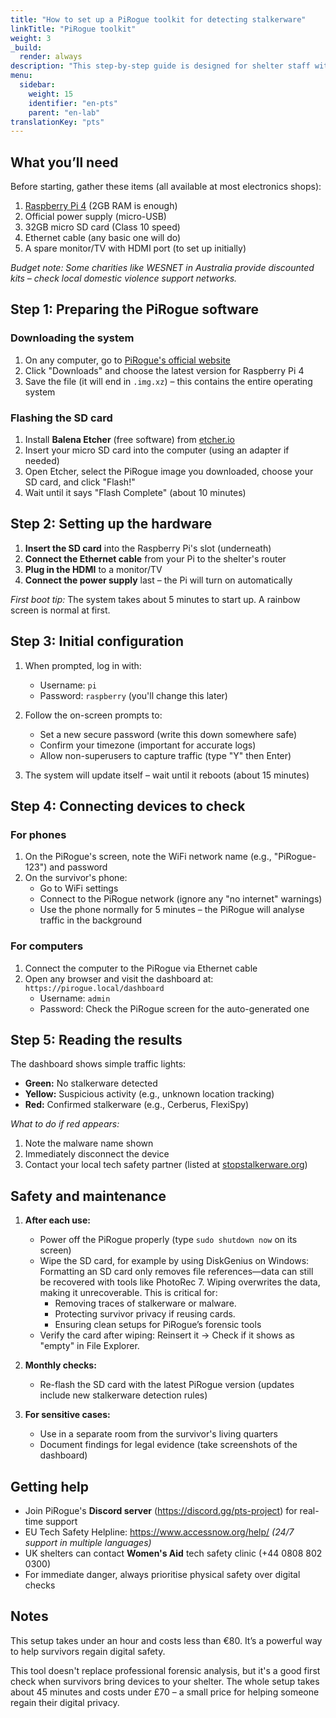 ```yaml
---
title: "How to set up a PiRogue toolkit for detecting stalkerware"
linkTitle: "PiRogue toolkit"
weight: 3
_build:
  render: always
description: "This step-by-step guide is designed for shelter staff with no technical background. It will help you set up a simple device that can check computers and phones for hidden tracking software used by abusers."
menu:
  sidebar:
    weight: 15
    identifier: "en-pts"
    parent: "en-lab"
translationKey: "pts"
---
```


## What you’ll need

Before starting, gather these items (all available at most electronics shops):  

1. [Raspberry Pi 4](https://www.raspberrypi.com/products/raspberry-pi-4-model-b/) (2GB RAM is enough)  
2. Official power supply (micro-USB)  
3. 32GB micro SD card (Class 10 speed)  
4. Ethernet cable (any basic one will do)  
5. A spare monitor/TV with HDMI port (to set up initially)  

*Budget note: Some charities like WESNET in Australia provide discounted kits – check local domestic violence support 
networks.*

## Step 1: Preparing the PiRogue software  

### Downloading the system  

1. On any computer, go to [PiRogue's official website](https://pts-project.org)  
2. Click "Downloads" and choose the latest version for Raspberry Pi 4   
3. Save the file (it will end in `.img.xz`) – this contains the entire operating system  

### Flashing the SD card

1. Install **Balena Etcher** (free software) from [etcher.io](https://www.balena.io/etcher/)  
2. Insert your micro SD card into the computer (using an adapter if needed)  
3. Open Etcher, select the PiRogue image you downloaded, choose your SD card, and click "Flash!"  
4. Wait until it says "Flash Complete" (about 10 minutes)

## Step 2: Setting up the hardware  

1. **Insert the SD card** into the Raspberry Pi's slot (underneath)  
2. **Connect the Ethernet cable** from your Pi to the shelter's router  
3. **Plug in the HDMI** to a monitor/TV  
4. **Connect the power supply** last – the Pi will turn on automatically  

*First boot tip:* The system takes about 5 minutes to start up. A rainbow screen is normal at first.

## Step 3: Initial configuration  

1. When prompted, log in with:  
   - Username: `pi`  
   - Password: `raspberry` (you'll change this later)  

2. Follow the on-screen prompts to:  
   - Set a new secure password (write this down somewhere safe)  
   - Confirm your timezone (important for accurate logs)  
   - Allow non-superusers to capture traffic (type "Y" then Enter)   

3. The system will update itself – wait until it reboots (about 15 minutes)

## Step 4: Connecting devices to check  

### For phones

1. On the PiRogue's screen, note the WiFi network name (e.g., "PiRogue-123") and password  
2. On the survivor's phone:  
   - Go to WiFi settings  
   - Connect to the PiRogue network (ignore any "no internet" warnings)  
   - Use the phone normally for 5 minutes – the PiRogue will analyse traffic in the background   

### For computers

1. Connect the computer to the PiRogue via Ethernet cable  
2. Open any browser and visit the dashboard at: `https://pirogue.local/dashboard`  
   - Username: `admin`  
   - Password: Check the PiRogue screen for the auto-generated one

## Step 5: Reading the results  

The dashboard shows simple traffic lights:

- **Green:** No stalkerware detected  
- **Yellow:** Suspicious activity (e.g., unknown location tracking)  
- **Red:** Confirmed stalkerware (e.g., Cerberus, FlexiSpy)   

*What to do if red appears:*

1. Note the malware name shown  
2. Immediately disconnect the device  
3. Contact your local tech safety partner (listed at [stopstalkerware.org](https://stopstalkerware.org/resources/#find-support))

## Safety and maintenance  

1. **After each use:**  
   - Power off the PiRogue properly (type `sudo shutdown now` on its screen)  
   - Wipe the SD card, for example by using DiskGenius on Windows: Formatting an SD card only removes file references—data can still be recovered with tools like PhotoRec 7. Wiping overwrites the data, making it unrecoverable. This is critical for:
      - Removing traces of stalkerware or malware.
      - Protecting survivor privacy if reusing cards.
      - Ensuring clean setups for PiRogue’s forensic tools 
   - Verify the card after wiping: Reinsert it → Check if it shows as "empty" in File Explorer.

2. **Monthly checks:**  
   - Re-flash the SD card with the latest PiRogue version (updates include new stalkerware detection rules)   

3. **For sensitive cases:**  
   - Use in a separate room from the survivor's living quarters  
   - Document findings for legal evidence (take screenshots of the dashboard)

## Getting help  

- Join PiRogue's **Discord server** (https://discord.gg/pts-project) for real-time support  
- EU Tech Safety Helpline: https://www.accessnow.org/help/ *(24/7 support in multiple languages)*
- UK shelters can contact **Women's Aid** tech safety clinic (+44 0808 802 0300)   
- For immediate danger, always prioritise physical safety over digital checks

## Notes

This setup takes under an hour and costs less than €80. It’s a powerful way to help survivors regain digital safety.

This tool doesn't replace professional forensic analysis, but it's a good first check when survivors bring devices to your shelter. The whole setup takes about 45 minutes and costs under £70 – a small price for helping someone regain their digital privacy.  
